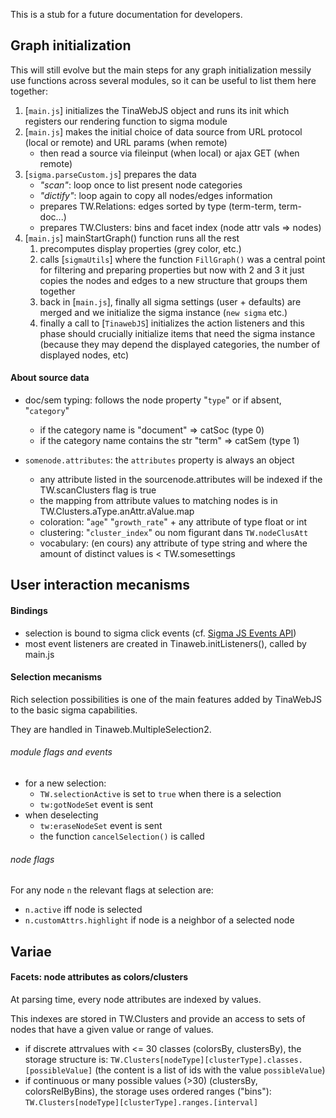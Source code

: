 This is a stub for a future documentation for developers.


## Graph initialization

This will still evolve but the main steps for any graph initialization messily use functions across several modules, so it can be useful to list them here together:

 1. [`main.js`] initializes the TinaWebJS object and runs its init which registers our rendering function to sigma module
 2. [`main.js`] makes the initial choice of data source from URL protocol (local or remote) and URL params (when remote)
     - then read a source via fileinput (when local) or ajax GET (when remote)
 3. [`sigma.parseCustom.js`] prepares the data
     - *"scan"*: loop once to list present node categories
     - *"dictify"*: loop again to copy all nodes/edges information
     - prepares TW.Relations: edges sorted by type (term-term, term-doc...)
     - prepares TW.Clusters: bins and facet index (node attr vals => nodes)
 4. [`main.js`] mainStartGraph() function runs all the rest
    1. precomputes display properties (grey color, etc.)
    2. calls [`sigmaUtils`] where the function `FillGraph()` was a central point for filtering and preparing properties but now with 2 and 3 it just copies the nodes and edges to a new structure that groups them together
    3. back in [`main.js`], finally all sigma settings (user + defaults) are merged and we initialize the sigma instance (`new sigma` etc.)
    4. finally a call to [`TinawebJS`] initializes the action listeners and this phase should crucially initialize items that need the sigma instance (because they may depend the displayed categories, the number of displayed nodes, etc)


#### About source data
 - doc/sem typing: follows the node property "`type`" or if absent, "`category`"
   - if the category name is "document"  => catSoc (type 0)
   - if the category name contains the str "term"  => catSem (type 1)

 - `somenode.attributes`: the `attributes` property is always an object
   - any attribute listed in the sourcenode.attributes will be indexed if the TW.scanClusters flag is true
   - the mapping from attribute values to matching nodes is in TW.Clusters.aType.anAttr.aValue.map
   - coloration:     "`age`" "`growth_rate`" + any attribute of type float or int
   - clustering:     "`cluster_index`" ou nom figurant dans `TW.nodeClusAtt`
   - vocabulary: (en cours) any attribute of type string and where the amount of distinct values is < TW.somesettings


## User interaction mecanisms

#### Bindings
  - selection is bound to sigma click events (cf. [Sigma JS Events API](https://github.com/jacomyal/sigma.js/wiki/Events-API))
  - most event listeners are created in Tinaweb.initListeners(), called by main.js


#### Selection mecanisms
Rich selection possibilities is one of the main features added by TinaWebJS to the basic sigma capabilities.

They are handled in Tinaweb.MultipleSelection2.

###### module flags and events
  - for a new selection:
    - `TW.selectionActive` is set to `true` when there is a selection
    - `tw:gotNodeSet` event is sent
  - when deselecting
    - `tw:eraseNodeSet` event is sent
    - the function `cancelSelection()` is called

###### node flags
For any node `n` the relevant flags at selection are:
  - `n.active` iff node is selected
  - `n.customAttrs.highlight` if  node is a neighbor of a selected node


## Variae

#### Facets: node attributes as colors/clusters

At parsing time, every node attributes are indexed by values.

This indexes are stored in TW.Clusters and provide an access to sets of nodes that have a given value or range of values.
  - if discrete attrvalues with <= 30 classes (colorsBy, clustersBy), the storage structure is: `TW.Clusters[nodeType][clusterType].classes.[possibleValue]`
     (the content is a list of ids with the value `possibleValue`)
  - if continuous or many possible values (>30) (clustersBy, colorsRelByBins), the storage uses ordered ranges ("bins"):
     `TW.Clusters[nodeType][clusterType].ranges.[interval]`
